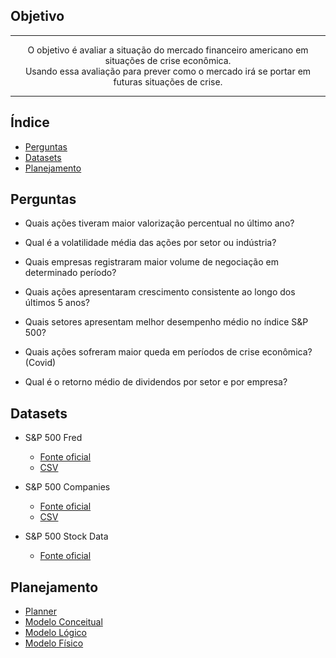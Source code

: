 ## Objetivo

---

<p align="center">
  O objetivo é avaliar a situação do mercado financeiro americano em situações de crise econômica.<br />
  Usando essa avaliação para prever como o mercado irá se portar em futuras situações de crise.<br />
</p>

---

## Índice
- [Perguntas](#perguntas)
- [Datasets](#datasets)
- [Planejamento](#planejamento)

## Perguntas
- Quais ações tiveram maior valorização percentual no último ano?

- Qual é a volatilidade média das ações por setor ou indústria?

- Quais empresas registraram maior volume de negociação em determinado período?

- Quais ações apresentaram crescimento consistente ao longo dos últimos 5 anos?

- Quais setores apresentam melhor desempenho médio no índice S&P 500?

- Quais ações sofreram maior queda em períodos de crise econômica? (Covid)

- Qual é o retorno médio de dividendos por setor e por empresa?


## Datasets
- S&P 500 Fred
  - [Fonte oficial](https://fred.stlouisfed.org/series/SP500)
  - [CSV](datasets/S&P500-fred.csv)
  
- S&P 500 Companies
  - [Fonte oficial](https://github.com/datasets/s-and-p-500-companies/blob/main/data/constituents.csv)
  - [CSV](datasets/S&P-500-companies.csv)
  
- S&P 500 Stock Data
  - [Fonte oficial](https://www.kaggle.com/datasets/camnugent/sandp500)
<!-- [CSV]() -->

## Planejamento
- [Planner](https://trello.com/invite/b/KkIiciFk/ATTIc77290b98b15e3589e6f2e7ea4d9dad3915E3CA4/gest-o-de-tarefas-scrum)
- [Modelo Conceitual](doc/modelo-conceitual.drawio.svg)
- [Modelo Lógico](doc/ModeloLogico.svg)
- [Modelo Físico](doc/ModeloFisico.svg)
